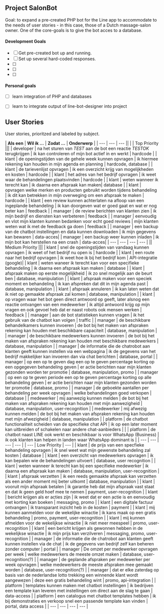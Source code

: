 ## Project SalonBot

Goal: to expand a pre-created PHP bot for the Line app to accommodate to the needs of user stories - in this case, those of a Dutch massage-salon owner. One of the core-goals is to give the bot acces to a database. 


#### Development Goals
* [ ] Get pre-created bot up and running. 
* [ ] Set up several hard-coded responses.
* [ ] 
* [ ] 
* [ ] 


#### Personal goals
* [ ] learn integration of PHP and databases
* [ ] learn to integrate output of line-bot-designer into project



## User Stories

User stories, prioritzed and labeled by subject.

| **Als een** | **Wil ik ...** | **Zodat ...** | **Onderwerp** |
| --- | --- | --- ||
|  | Top Priority |||
| developer | na het sturen van *TEST* aan de bot een reactie  *TESTOK* terugkrijgen | ik kan controleren of mijn bot actief in en werkt | hardcode |
| klant | de openingstijden van de gehele week kunnen opvragen | ik hiermee rekening kan houden in mijn agenda en planning | hardcode, database |
| klant | de tarievenlijst opvragen | ik een overzicht krijg van mogelijkheden en kosten | hardcode |
| klant | het adres van het bedrijf opvragen | ik weet waar de behandelingen plaatsvinden | hardcode |
| klant | weten wanneer ik terecht kan | ik daarna een afspraak kan maken| database |
| klant | opvragen welke merken en producten gebruikt worden tijdens behandeling | ik dit kan betrekken in mijn overweging om een afspraak te maken | hardcode |
| klant | een review kunnen achterlaten na afloop van een ingeplande behandeling | ik kan doorgeven wat er goed gaat en wat er nog beter kan | feedback |
| manager | de review berichten van klanten zien | ik mijn bedrijf en diensten kan verbeteren | feedback |
| manager | eenvoudig en vlot mijn klanten kunnen bedanken voor echt goed reviews | mijn klanten weten wat ik met de feedback ga doen | feedback |
| manager | een backup van de chatbot instellingen en data kunnen downloaden | ik mijn gegevens kan bewaren | data-acces|
| manager | een backup weer kunnen inladen | ik mijn bot kan herstellen na een crash | data-acces|
| --- | --- | --- | --- |
|| Medium Priority |||
| klant | snel de openingstijden van vandaag kunnen opvragen | ik weet of het bedrijf nu open is | hardcode |
| klant | een route naar het bedrijf opvragen | ik weet hoe ik bij het bedrijf kom | API-integratie (google)|
| klant | weten waneer ik terecht kan voor een specifieke behandeling | ik daarna een afspraak kan maken | database |
| klant | afspraak maken op eerste mogelijkheid | ik zo snel mogelijk aan de beurt ben | database, manipulation |
| klant | afspraak maken voor een speciek moment en behandeling | ik kan afspreken dat dit in mijn agenda past | database, manipulation |
| klant | afspraak annuleren | ik kan laten weten dat ik niet op gemaakte afspraak zal komen | database, manipulation |
| klant | op vragen waar het bot geen direct antwoord op geeft, later alsnog een reactie ontvangen van een medewerker | ik altijd antwoord krijg op mijn vragen en ook gevoel heb dat er naast robots ook mensen werken | feedback |
| manager | aan de bot statistieken kunnen vragen | ik het gebruik van de chatbot kan volgen | traffic |
| manager | de beschikbare behandelkamers kunnen invoeren | de bot bij het maken van afspraken rekening kan houden met beschikbare capaciteit | database, manipulation |
| manager | de beschikbare medewerkers kunnen invoeren | de bot bij het maken van afspraken rekening kan houden met beschikbare medewerkers | database, manipulation |
| manager | de informatie die de chatrobot aan klanten geeft kunnen instellen via een webpagina | ik de gegevens van het bedrijf makkelijker kan invoeren dan via chat berichten | database, portal |
| manager | op een op te geven dag een op te geven percentage korting op een opgegeven behandeling geven | er actie berichten naar mijn klanten gezonden worden ter promotie | database, manipulation, promo |
| manager | op een op te geven periode een op te geven percentage korting op alle behandeling geven | er actie berichten naar mijn klanten gezonden worden ter promotie | database, promo |
| manager | de geboekte aantallen per behandeling per week opvragen | welke behandelingen goed verkopen | database |
| medewerker | mij aanwezig kunnen melden | de bot bij het maken van afspraken rekening kan houden met mijn aanwezigheid | database, manipulation, user-recognition |
| medewerker | mij afwezig kunnen melden | de bot bij het maken van afspraken rekening kan houden met mijn afwezigheid | database, manipulation |
| platform | de chatbot functionaliteit scheiden van de specifieke chat API | ik op een later moment kan uitbreiden of schakelen naar andere chat-aanbieders | |
| platform | de chatbot naast LINE ook werkt en beschikbaar is voor WhatsApp (Business) | ik ook klanten kan helpen in landen waar WhatsApp dominant is |
| --- | --- | --- | --- |
| --- | Low Priority | --- |
| klant | de prijs van een specfieke behandeling opvragen | ik snel weet wat mijn gewenste behandeling zal kosten | database |
| klant | een overzicht van medewerkers opvragen | ik kan bepalen wie de behandelingen uitvoert | database, user recognition |
| klant | weten wanneer ik terecht kan bij een specifieke medewerker | ik daarna een afspraak kan maken | database, manipulation, user-recognition |
| klant | afspraak verzetten | ik een reeds gemaakte afspraak kan verzetten als een ander moment mij beter uitkomt | database, manipulation |
| klant | vooruit mijn afspraak betalen | ik garantie heb dat mijn afspraak vast staat en dat ik geen geld hoef mee te nemen | payment, user-recognition |
| klant | bericht krijgen als er acties zijn | ik weet dat er een actie is en eenvoudig met korting kan boeken | messaging, promo |
| klant | een digitale factuur ontvangen | ik transparant inzicht heb in de kosten | payment |
| klant | mij kunnen aanmelden voor de wekelijke winactie | ik kans maak op een gratis behandeling | promo, payment, user-recognition |
| klant | mij kunnen afmelden voor de wekelijkse winactie | ik niet meer meespeel | promo, user-recognition |
| klant | een bericht krijgen als gewonnen hebben in de wekelijkse winactie | ik mijn prijs kan verzilveren | messaging, promo, user-recognition |
| manager | de informatie die de chatrobot aan klanten geeft kunnen instellen via de chat | ik de gegevens van bedrijf zelf kan beheren zonder computer | portal |
| manager | De omzet per medewerker opvragen per week | welke medewerkers de meeste omzet maken | database, user-recognition(?) |
| manager | de geplande afspraken per medewerker per week opvragen | welke medewerkers de meeste afspraken mee gemaakt worden | database, user-recognition(?) |
| manager | dat er elke zaterdag op basis van de nederlandse lotto trekking een winnende klant wordt aangewezen | deze een gratis behandeling wint | promo, api-integration |
| platform | templates kunnen maken met chatbot instellingen | ik bedrijven een template kan leveren met instellingen om direct aan de slag te gaan | data-access |
| platform | een catalogus met chatbot templates hebben | ik bij demonstraties en verkoop snel een passende template kan vinden | portal, data access |
| --- | --- | --- | --- |


